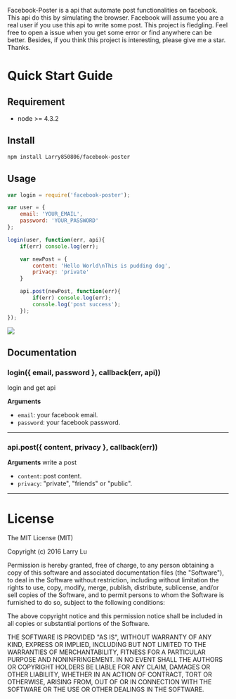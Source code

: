 Facebook-Poster is a api that automate post functionalities on facebook. This api do this by simulating the browser. Facebook will assume you are a real user if you use this api to write some post. This project is fledgling. Feel free to open a issue when you get some error or find anywhere can be better. Besides, if you think this project is interesting, please give me a star. Thanks.

# Quick Start Guide

## Requirement

- node >= 4.3.2

## Install

```bash
npm install Larry850806/facebook-poster
```

##  Usage

```javascript
var login = require('facebook-poster');

var user = {
    email: 'YOUR_EMAIL',
    password: 'YOUR_PASSWORD'
};

login(user, function(err, api){
    if(err) console.log(err);

    var newPost = {
        content: 'Hello World\nThis is pudding dog',
        privacy: 'private'
    }

    api.post(newPost, function(err){
        if(err) console.log(err);
        console.log('post success');
    });
});
```

![](http://i.imgur.com/MSlhdHC.png)

## Documentation

### login({ email, password }, callback(err, api))
login and get api

__Arguments__

* `email`: your facebook email.
* `password`: your facebook password.

---

### api.post({ content, privacy }, callback(err))

__Arguments__
write a post

* `content`: post content.
* `privacy`: "private", "friends" or "public".

---

# License

The MIT License (MIT)

Copyright (c) 2016 Larry Lu

Permission is hereby granted, free of charge, to any person obtaining a copy
of this software and associated documentation files (the "Software"), to deal
in the Software without restriction, including without limitation the rights
to use, copy, modify, merge, publish, distribute, sublicense, and/or sell
copies of the Software, and to permit persons to whom the Software is
furnished to do so, subject to the following conditions:

The above copyright notice and this permission notice shall be included in all
copies or substantial portions of the Software.

THE SOFTWARE IS PROVIDED "AS IS", WITHOUT WARRANTY OF ANY KIND, EXPRESS OR
IMPLIED, INCLUDING BUT NOT LIMITED TO THE WARRANTIES OF MERCHANTABILITY,
FITNESS FOR A PARTICULAR PURPOSE AND NONINFRINGEMENT. IN NO EVENT SHALL THE
AUTHORS OR COPYRIGHT HOLDERS BE LIABLE FOR ANY CLAIM, DAMAGES OR OTHER
LIABILITY, WHETHER IN AN ACTION OF CONTRACT, TORT OR OTHERWISE, ARISING FROM,
OUT OF OR IN CONNECTION WITH THE SOFTWARE OR THE USE OR OTHER DEALINGS IN THE
SOFTWARE.
